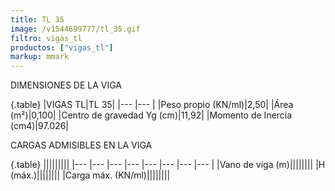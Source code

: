 ```yaml
---
title: TL 35
image: /v1544699777/tl_35.gif
filtro: vigas_tl
productos: ["vigas_tl"]
markup: mmark
---
```


DIMENSIONES DE LA VIGA

{.table}
|VIGAS TL|TL 35|
|--- |--- |
|Peso propio (KN/ml)|2,50|
|Área (m²)|0,100|
|Centro de gravedad Yg (cm)|11,92|
|Momento de Inercia (cm4)|97.026|


CARGAS ADMISIBLES EN LA VIGA

{.table}
|||||||||
|--- |--- |--- |--- |--- |--- |--- |--- |
|Vano de viga (m)||||||||
|H (máx.)||||||||
|Carga máx. (KN/ml)||||||||
